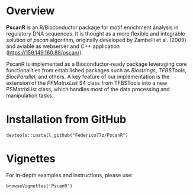 # Overview

**PscanR** is an R/Bioconductor package for motif enrichment analysis in regulatory DNA sequences. It is thought as a more flexible and integrable solution of *pscan* algorithm, originally developed by Zambelli et al. (2009) and aviable as webserver and C++ application (<https://159.149.160.88/pscan/>).

PscanR is implemented as a Bioconductor-ready package leveraging core functionalities from estabilished packages such as *Biostrings*, *TFBSTools*, *BiocParallel*, and others. A key feature of our implementation is the extension of the *PFMatrixList* S4 class from TFBSTools into a new PSMatrixList class, which handles most of the data processing and manipulation tasks.

# Installation from GitHub

```{r}
devtools::install_github("Federico77z/PscanR")
```

# Vignettes

For in-depth examples and instructions, please use:

```{r}
browseVignettes('PscanR')
```
